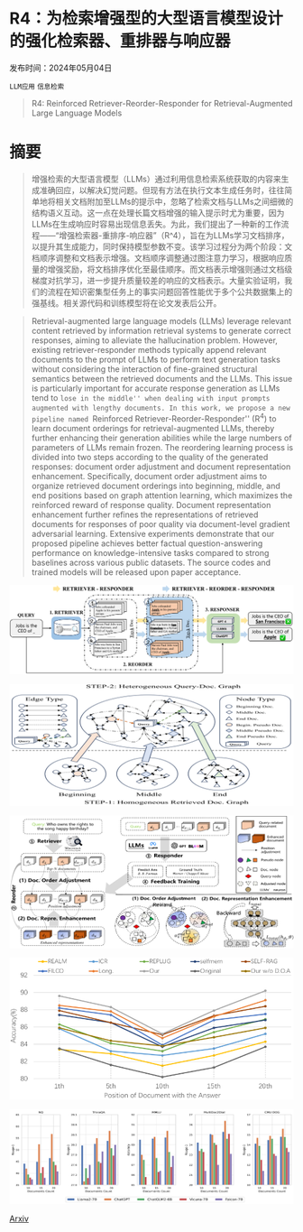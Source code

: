 # R4：为检索增强型的大型语言模型设计的强化检索器、重排器与响应器

发布时间：2024年05月04日

`LLM应用` `信息检索`

> R4: Reinforced Retriever-Reorder-Responder for Retrieval-Augmented Large Language Models

# 摘要

> 增强检索的大型语言模型（LLMs）通过利用信息检索系统获取的内容来生成准确回应，以解决幻觉问题。但现有方法在执行文本生成任务时，往往简单地将相关文档附加至LLMs的提示中，忽略了检索文档与LLMs之间细微的结构语义互动。这一点在处理长篇文档增强的输入提示时尤为重要，因为LLMs在生成响应时容易出现信息丢失。为此，我们提出了一种新的工作流程——“增强检索器-重排序-响应器”（R^4），旨在为LLMs学习文档排序，以提升其生成能力，同时保持模型参数不变。该学习过程分为两个阶段：文档顺序调整和文档表示增强。文档顺序调整通过图注意力学习，根据响应质量的增强奖励，将文档排序优化至最佳顺序。而文档表示增强则通过文档级梯度对抗学习，进一步提升质量较差的响应的文档表示。大量实验证明，我们的流程在知识密集型任务上的事实问题回答性能优于多个公共数据集上的强基线。相关源代码和训练模型将在论文发表后公开。

> Retrieval-augmented large language models (LLMs) leverage relevant content retrieved by information retrieval systems to generate correct responses, aiming to alleviate the hallucination problem. However, existing retriever-responder methods typically append relevant documents to the prompt of LLMs to perform text generation tasks without considering the interaction of fine-grained structural semantics between the retrieved documents and the LLMs. This issue is particularly important for accurate response generation as LLMs tend to ``lose in the middle'' when dealing with input prompts augmented with lengthy documents. In this work, we propose a new pipeline named ``Reinforced Retriever-Reorder-Responder'' (R$^4$) to learn document orderings for retrieval-augmented LLMs, thereby further enhancing their generation abilities while the large numbers of parameters of LLMs remain frozen. The reordering learning process is divided into two steps according to the quality of the generated responses: document order adjustment and document representation enhancement. Specifically, document order adjustment aims to organize retrieved document orderings into beginning, middle, and end positions based on graph attention learning, which maximizes the reinforced reward of response quality. Document representation enhancement further refines the representations of retrieved documents for responses of poor quality via document-level gradient adversarial learning. Extensive experiments demonstrate that our proposed pipeline achieves better factual question-answering performance on knowledge-intensive tasks compared to strong baselines across various public datasets. The source codes and trained models will be released upon paper acceptance.

![R4：为检索增强型的大型语言模型设计的强化检索器、重排器与响应器](../../../paper_images/2405.02659/x1.png)

![R4：为检索增强型的大型语言模型设计的强化检索器、重排器与响应器](../../../paper_images/2405.02659/x2.png)

![R4：为检索增强型的大型语言模型设计的强化检索器、重排器与响应器](../../../paper_images/2405.02659/x3.png)

![R4：为检索增强型的大型语言模型设计的强化检索器、重排器与响应器](../../../paper_images/2405.02659/x4.png)

![R4：为检索增强型的大型语言模型设计的强化检索器、重排器与响应器](../../../paper_images/2405.02659/x5.png)

[Arxiv](https://arxiv.org/abs/2405.02659)
